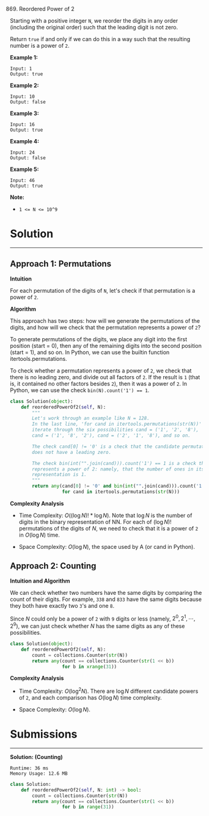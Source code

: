 869. Reordered Power of 2

Starting with a positive integer `N`, we reorder the digits in any order (including the original order) such that the leading digit is not zero.

Return `true` if and only if we can do this in a way such that the resulting number is a power of `2`.

 

**Example 1:**
```
Input: 1
Output: true
```

**Example 2:**
```
Input: 10
Output: false
```

**Example 3:**
```
Input: 16
Output: true
```

**Example 4:**
```
Input: 24
Output: false
```

**Example 5:**
```
Input: 46
Output: true
```

**Note:**

* `1 <= N <= 10^9`

# Solution
---
## Approach 1: Permutations
**Intuition**

For each permutation of the digits of `N`, let's check if that permutation is a power of `2`.

**Algorithm**

This approach has two steps: how will we generate the permutations of the digits, and how will we check that the permutation represents a power of `2`?

To generate permutations of the digits, we place any digit into the first position (start = 0), then any of the remaining digits into the second position (start = 1), and so on. In Python, we can use the builtin function itertools.permutations.

To check whether a permutation represents a power of `2`, we check that there is no leading zero, and divide out all factors of `2`. If the result is `1` (that is, it contained no other factors besides `2`), then it was a power of `2`. In Python, we can use the check `bin(N).count('1') == 1`.

```python
class Solution(object):
    def reorderedPowerOf2(self, N):
        """
        Let's work through an example like N = 128.
        In the last line, 'for cand in itertools.permutations(str(N))' will
        iterate through the six possibilities cand = ('1', '2', '8'),
        cand = ('1', '8', '2'), cand = ('2', '1', '8'), and so on.

        The check cand[0] != '0' is a check that the candidate permutation
        does not have a leading zero.

        The check bin(int("".join(cand))).count('1') == 1 is a check that cand
        represents a power of 2: namely, that the number of ones in its binary
        representation is 1.
        """
        return any(cand[0] != '0' and bin(int("".join(cand))).count('1') == 1
                   for cand in itertools.permutations(str(N)))
```

**Complexity Analysis**

* Time Complexity: $O((\log N)! * \log N)$. Note that $\log N$ is the number of digits in the binary representation of NN. For each of $(\log N)!$ permutations of the digits of $N$, we need to check that it is a power of `2` in $O(\log N)$ time.

* Space Complexity: $O(\log N)$, the space used by A (or cand in Python).

## Approach 2: Counting
**Intuition and Algorithm**

We can check whether two numbers have the same digits by comparing the count of their digits. For example, `338` and `833` have the same digits because they both have exactly two `3`'s and one `8`.

Since $N$ could only be a power of `2` with `9` digits or less (namely, $2^0, 2^1, \cdots, 2^9$), we can just check whether $N$ has the same digits as any of these possibilities.

```python
class Solution(object):
    def reorderedPowerOf2(self, N):
        count = collections.Counter(str(N))
        return any(count == collections.Counter(str(1 << b))
                   for b in xrange(31))
```

**Complexity Analysis**

* Time Complexity: $O(\log^2 N)$. There are $\log N$ different candidate powers of `2`, and each comparison has $O(\log N)$ time complexity.

* Space Complexity: $O(\log N)$.

# Submissions
---
**Solution: (Counting)**
```
Runtime: 36 ms
Memory Usage: 12.6 MB
```
```python
class Solution:
    def reorderedPowerOf2(self, N: int) -> bool:
        count = collections.Counter(str(N))
        return any(count == collections.Counter(str(1 << b))
                   for b in range(31))
```